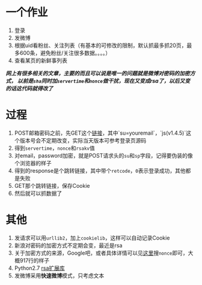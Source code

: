一个作业
=====

1.  登录  
1.  发微博
1.  根据uid看粉丝、关注列表（有基本的可修改的限制，默认抓最多抓20页，最多600条，避免粉丝/关注很多数据。。。。）
1.  查看某页的新鲜事列表

***网上有很多相关的文章，主要的而且可以说是唯一的问题就是微博对密码的加密方式，
以前是`sha`同时加`servertime`和`nonce`做干扰，现在又变成rsa了，以后又变的话这代码就得改了***

过程
=====
1.  POST邮箱密码之前，先GET这个[链接](http://login.sina.com.cn/sso/prelogin.php?entry=sso&callback=sinaSSOController.preloginCallBack&su=youremail&rsakt=mod&client=ssologin.js\(v1.4.5\))，其中`su=youremail`，`js(v1.4.5)`这个版本号会不定期改变，实际当天版本可参考登录页源码
1.  得到`servertime`，`nonce`和`rsakv`值
1.  对email，password加密，就是POST请求头的`su`和`sp`字段，记得要伪装的像个浏览器的样子
1.  得到的response是个跳转链接，其中带个`retcode`，`0`表示登录成功，其他都是失败
1.  GET那个跳转链接，保存Cookie
1.  然后就可以抓数据了

其他
=====
1.  发请求可以用`urllib2`，加上`cookielib`，这样可以自动记录Cookie
1.  新浪对密码的加密方式不定期会变，最近是rsa
1.  关于加密方式的来源，Google吧，或者具体详情可以见[这里](http://login.sina.com.cn/js/sso/ssologin.js)搜`nonce`即可，大概917行的样子
1.  Python2.7 [rsa扩展库](https://pypi.python.org/pypi/rsa/3.1.1)
1.  发微博采用**快速微博**模式，只考虑文本